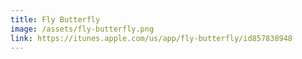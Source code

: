 ```yaml
---
title: Fly Butterfly
image: /assets/fly-butterfly.png
link: https://itunes.apple.com/us/app/fly-butterfly/id857838948
---
```

